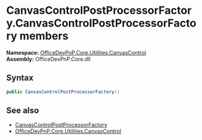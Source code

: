 # CanvasControlPostProcessorFactory.CanvasControlPostProcessorFactory members 
  

**Namespace:** [OfficeDevPnP.Core.Utilities.CanvasControl](OfficeDevPnP.Core.Utilities.CanvasControl.md)  
**Assembly:** OfficeDevPnP.Core.dll  
## Syntax
```C#
public CanvasControlPostProcessorFactory()
```
## See also
- [CanvasControlPostProcessorFactory](OfficeDevPnP.Core.Utilities.CanvasControl.CanvasControlPostProcessorFactory.md)
- [OfficeDevPnP.Core.Utilities.CanvasControl](OfficeDevPnP.Core.Utilities.CanvasControl.md)
